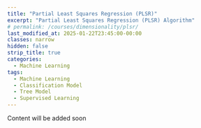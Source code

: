 ```yaml
---
title: "Partial Least Squares Regression (PLSR)"
excerpt: "Partial Least Squares Regression (PLSR) Algorithm"
# permalink: /courses/dimensionality/plsr/
last_modified_at: 2025-01-22T23:45:00-00:00
classes: narrow
hidden: false
strip_title: true
categories:
  - Machine Learning
tags: 
  - Machine Learning
  - Classification Model
  - Tree Model
  - Supervised Learning
---
```

Content will be added soon